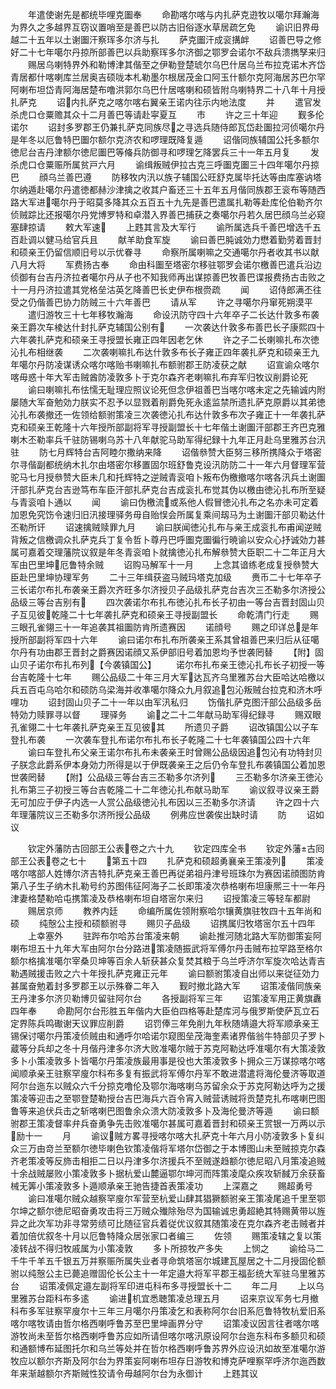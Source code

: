 <!-- { "loadSidebar": true } -->
　　年遣使谢先是都统毕哩克圗奉
　　命勘喀尔喀与内扎萨克逰牧以噶尔拜瀚海为界久之多越界互窃议置哨至是善巴以防古旧俗逐水草居疏乞免
　　谕识旧界毋越二十五年以土谢圗汗察珲多尔济与扎
　　萨克圗汗成衮搆衅
　　诏善巴导之修好二十七年噶尔丹掠所部善巴以兵助察珲多尔济御之鄂罗会诺尔不敌兵溃擕孥来归
　　赐居乌喇特界外和勒博津其偕至之伊勒登楚琥尔乌巴什居乌兰布拉克诺木齐岱青居都什喀喇库兰居奥吉硕咙本札勒墨尔根居茂金口阿玉什额尔克阿海居苏巴尔罕阿喇布坦岱青阿海居楚布噜洪郭尔乌巴什居喀喇和硕皆附乌喇特界二十八年十月授扎萨克
　　诏内扎萨克之喀尔喀右翼亲王诺内往示内地法度
　　并
　　遣官发杀虎口仓粟赡其众十二月善巴等请赴寜夏互
　　市
　　许之三十年迎
　　觐多伦诺尔
　　诏封多罗郡王仍兼扎萨克同族尽之寻选兵随侍郎瓦岱赴圗拉河侦噶尔丹是年冬以厄鲁特巴圗尔额尔克济农和啰理既降复遁
　　诏偕同族辅国公托多额尔徳尼台吉丹津额尔徳尼圗巴等偹兵防御寻和啰理乞降罢兵三十一年五月复
　　发杀虎口仓粟赈所属贫戸六月
　　谕缉叛贼伊拉古克三呼圗克圗三十四年噶尔丹掠巴
　　顔乌兰善巴遵
　　防移牧内汛以族子辅国公旺舒克属毕托达等由库塞讷塔尔纳遁赴噶尔丹遣徳都赫沙津擒之收其户畜还三十五年五月偕同族郡王衮布等随西路大军进噶尔丹于昭莫多降其众五百五十九先是善巴遣属扎勒等赴库伦伯勒齐尔侦贼踪比还报噶尔丹党博罗特和卓潜入界善巴捕获之奏噶尔丹若久居巴顔乌兰必窥塞肆掠请
　　敕大军速
　　上韪其言及大军行
　　谕所属选兵千善巴增选千五百赴调以健马给官兵且
　　献羊助食军旋
　　谕曰善巴肫诚効力懋着勤劳着晋封和硕亲王仍留信顺旧号以示优眷寻
　　命察所属喇嘛之交通噶尔丹者收其书以献八月大将
　　军费扬古奉
　　命由科圗至塔密尔移驻鄂罗会诺尔檄善巴遣兵沿边侦御有台吉丹济拉者噶尔丹从子也不知我师再出谋掠善巴牧善巴谍报费扬古击败之十一月丹济拉遣其党格垒沽英乞降善巴长史伊布根赍疏
　　闻
　　诏侍郎满丕往受之仍偕善巴协力防贼三十六年善巴
　　请从军
　　许之寻噶尔丹窜死朔漠平
　　遣归游牧三十七年移牧瀚海
　　命设汛防守四十六年卒子二长达什敦多布袭亲王爵次车棱达什封扎萨克辅国公别有
　　一次袭达什敦多布善巴长子康熙四十六年袭扎萨克和硕亲王寻授盟长雍正四年因老乞休
　　许之子二长喇嘛扎布次徳沁扎布相继袭
　　二次袭喇嘛扎布达什敦多布长子雍正四年袭扎萨克和硕亲王九年噶尔丹防凌谋诱众喀尔喀贻书喇嘛扎布额驸郡王防凌获之献
　　诏宣谕众喀尔喀毋惑十年大军击贼酋防凌敦多卜于克尔森齐老喇嘛扎布弃军归牧议削爵论死
　　谕曰喇嘛扎布怯懦无耻理应照议论死但念伊祖善巴当喀尔喀未定之先输诚内附屡随大军奋勉効力朕实不忍予以显戮着削爵免死永逺监禁所遗扎萨克原爵以其弟徳沁扎布袭撤还一佐领给额驸策凌三次袭徳沁扎布达什敦多布次子雍正十一年袭扎萨克和硕亲王乾隆十六年授所部副将军寻授副盟长十七年偕土谢圗汗部郡王齐巴克雅喇木丕勒率兵千驻防锡喇乌苏十八年献驼马助军得纪録十九年正月赴乌里雅苏台汛驻
　　防七月辉特台吉阿睦尔撒纳来降
　　诏偕叅赞大臣努三移所携降众于塔密尔寻偕副都统纳木扎尔由塔密尔移置固尔班舒鲁克设汛防防二十一年六月督理军营驼马七月授叅赞大臣未几和托辉特之逆贼青衮咱卜叛布伪檄撤喀尔喀各汛兵土谢圗汗部扎萨克台吉逊笃布车臣汗部扎萨克台吉成衮扎布觉其伪以檄由徳沁扎布所至疑与青衮咱卜通以
　　闻
　　谕曰伪檄流或系他人假冒徳沁扎布之名亦未可定着加恩免究饬令速归旧汛接理驿务毋自贻悮会所属复乘间刼马为土谢圗汗部贝勒达什丕勒所讦
　　诏速擒贼赎罪九月
　　谕曰朕闻徳沁扎布与亲王成衮扎布甫闻逆贼背叛之信檄调众扎萨克兵丁复令哲卜尊丹巴呼圗克圗徧行暁谕以安众心抒诚効力甚属可嘉着交理藩院议叙是年冬青衮咱卜就擒徳沁扎布解叅赞大臣职二十二年正月大军由巴里坤厄鲁特余贼
　　诏购马解军十一月
　　上念其谙练老成复授叅赞大臣赴巴里坤协理军务
　　二十三年缉获盗马贼玛塔克加级
　　赉币二十七年卒子三长诺尔布扎布袭亲王爵次齐旺多尔济授贝子品级扎萨克台吉次三丕勒多尔济授公品级三等台吉别有
　　四次袭诺尔布扎布徳沁扎布长子初由一等台吉晋封固山贝子互见彼乾隆二十七年袭扎萨克和硕亲王寻授副盟长
　　命乾清门行走
　　赐三眼孔雀翎三十一年追袭其祖圗防肯所遗赛因
　　诺顔号
　　赐之印详总是年授所部副将军四十六年
　　谕曰诺尔布扎布所袭亲王系其曾祖善巴来归后从征噶尔丹有功由郡王晋封之爵赛因诺顔又系伊部旧号着加恩均予世袭罔替
　　【附】固山贝子诺尔布扎布列【今袭镇国公】
　　诺尔布扎布亲王徳沁扎布长子初授一等台吉乾隆十七年
　　赐公品级二十年三月大军达瓦齐乌里雅苏台大臣哈达哈檄以兵五百屯乌哈尔和硕防乌梁海并收凖噶尔降众九月叙追包沁叛贼台拉克和济木呼哩功
　　诏封固山贝子二十一年以由军汛私归
　　饬偕扎萨克图汗部公品级多岳特効力赎罪寻以督
　　理驿务
　　谕之二十二年献马助军得纪録寻
　　赐双眼孔雀翎二十七年袭扎萨克亲王互见彼其
　　所遗贝子爵
　　诏改镇国公以子车登扎布袭
　　一次袭车登扎布诺尔布扎布长子乾隆二十七年袭镇国公四十六年
　　谕曰车登扎布父亲王诺尔布扎布未袭亲王时曾赐公品级因追包沁有功特封贝子朕念此爵系伊本身効力所得是以于伊既袭亲王之后仍令车登扎布袭镇国公着加恩世袭罔替
　　【附】公品级三等台吉三丕勒多尔济列
　　三丕勒多尔济亲王徳沁扎布第三子初授三等台吉乾隆二十二年徳沁扎布献马助军
　　谕议叙寻议亲王爵无可加应于伊子内选一人赏公品级徳沁扎布因以三丕勒多尔济请
　　许之四十六年理藩院议三丕勒多尔济所授公品级
　　例弗应世袭俟出缺时请
　　防
　　诏如议














　　钦定外藩防古回部王公表卷之六十九
　　钦定四库全书
　　钦定外藩古囘部王公表卷之七十
　　第五十四
　　扎萨克和硕超勇襄亲王策凌列
　　策凌喀尔喀部人姓博尔济吉特扎萨克亲王善巴再従弟祖丹津号班珠尔为赛因诺顔图防肯第八子生子纳木扎勒号约苏图伟征阿海子二长即策凌次恭格喇布坦康熈三十一年丹津妻格楚勒哈屯携策凌及恭格喇布坦自塔宻尔来归
　　诏授策凌三等轻车都尉
　　赐居京师
　　教养内廷
　　命编所属佐领附察哈尔镶黄旗驻牧四十五年尚和硕
　　纯慤公主授和硕额驸寻
　　赐贝子品级
　　诏携属归牧塔宻尔五十四年
　　上幸塞外
　　驻跸布尔哈苏台策凌来朝
　　谕赴推河随北路大军防御策妄阿喇布坦五十九年大军由阿尔台分路进策凌随振武将军傅尔丹击贼布拉罕路至格尔额尔格擒准噶尔宰桑贝坤等百余人斩获甚众复焚其粮于乌兰呼济尔军旋次哈达青吉勒遇贼援击败之六十年授扎萨克雍正元年
　　谕曰额驸策凌自出师以来従征効力甚属奋勉着封多罗郡王以示殊眷二年入
　　觐时撤北路大军
　　诏策凌偕同族亲王丹津多尔济贝勒博贝留驻阿尔台
　　各授副将军三年
　　诏策凌军用正黄旗纛四年奉
　　命勘阿尔台形胜五年偕内大臣伯四格等赴楚库河与俄罗斯使萨瓦立石定界陈兵鸣礮谢天议罪应削爵
　　诏罚俸三年免削九年秋随靖邉大将军顺承亲王锡保讨噶尔丹策凌侦贼由和通呼尔哈诺尔窥图垒茂海奎素诸界偕翁牛特部贝子罗卜蔵等分兵却之冬十月偕丹津多尔济大败准噶尔贼于苏克阿勒达呼准噶尔有大策凌敦多卜小策凌敦多卜皆噶尔丹策凌族最用事是役也大策凌敦多卜拥众三万谋掠喀尔喀闻顺承亲王驻察罕廋尔科布多复有振武将军傅尔丹军不敢进潜遣将海伦曼济等取道阿尔台迤东以贼众六千分掠克噜伦及鄂尔海喀喇乌苏留余众于苏克阿勒达呼为之援策凌等迎击之至鄂登楚勒授台吉巴海兵六百令宵入贼营诱贼将贡楚克扎布喀喇巴图鲁等来追伏兵击之斩喀喇巴图鲁余众溃大防凌敦多卜及海伦曼济等遁
　　谕曰额驸郡王策凌督率弁兵奋勇争先击败准噶尔甚属可嘉着晋封和硕亲王赏银一万两以示励十一
　　月
　　谕议贼方畧寻授喀尔喀大扎萨克十年六月小防凌敦多卜复纠众三万由竒兰至额尔徳毕喇色钦策凌偕将军塔尔岱御之于本博图山未至贼掠克尔森齐老策凌等反斾击相拒二日以丹津多尔济援兵不至贼遂趋额尔徳尼昭八月策凌追贼十余战贼屡败小策凌敦多卜据杭爱山麓逼鄂尔坤河而阵策凌麾众疾攻斩馘万余获畜械无筭小策凌敦多卜遁顺承亲王驰告捷首表策凌功
　　上深嘉之
　　赐超勇号
　　谕曰准噶尔贼众越察罕廋尔军营至杭爱山肆其猖獗额驸亲王策凌尾追千里至鄂尔坤之额尔徳尼昭奋勇攻击将三万贼众殱除殆尽为国输诚忠勇超絶其特赐黄带以旌异之此次军功非寻常劳绩可比随征官兵着従优议叙其随策凌在克尔森齐老击贼者并着加倍优叙冬十月以厄鲁特降众居张家口者编三
　　佐领
　　赐策凌辖之复以策凌转战不得归牧戚属为小策凌敦
　　多卜所掠牧产多失
　　上悯之
　　谕给马二千牛千羊五千银五万并察赈所属失业者寻命筑塔宻尔城建瓦屋居之十二月授固伦额驸以纯慤公主已薨追赠固伦长公主十一年定邉大将军平郡王福彭统大军驻乌里雅苏台
　　诏策凌佩定邉左副将军印进屯科布多寻授盟长十二
　　年二月
　　上以乌里雅苏台距科布多逺
　　谕进机宜悉聴策凌总理五月
　　诏来京议军务七月撤科布多军驻察罕廋尔十三年三月噶尔丹策凌乞和表称阿尔台旧系厄鲁特牧杭爱旧系喀尔喀牧请由哲尔格西喇呼鲁苏至巴里坤画界分守
　　诏策凌议因言往者喀尔喀游牧尚未至哲尔格西喇呼鲁苏应如所请但喀尔喀汛原设阿尔台迤东科布多额贝和硕和通额博布延图托尔和乌兰等处并在哲尔格西喇呼鲁苏界外应设汛如故至准噶尔游牧应以额尔齐斯及阿尔台为界策妄阿喇布坦存日游牧和博克萨哩察罕呼济尔迤西数年来渐越额尔齐斯贼性狡请令毋越阿尔台为永御计
　　上韪其议
